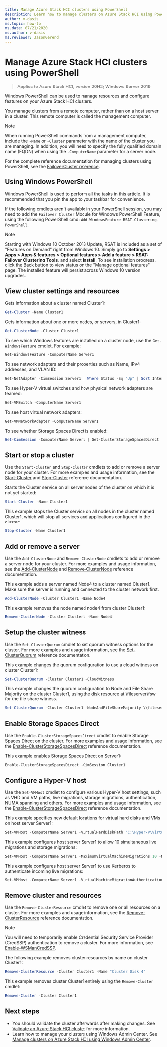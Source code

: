```yaml
---
title: Manage Azure Stack HCI clusters using PowerShell
description: Learn how to manage clusters on Azure Stack HCI using PowerShell
author: v-dasis
ms.topic: how-to
ms.date: 07/21/2020
ms.author: v-dasis
ms.reviewer: JasonGerend
---
```


# Manage Azure Stack HCI clusters using PowerShell

> Applies to Azure Stack HCI, version 20H2; Windows Server 2019

Windows PowerShell can be used to manage resources and configure features on your Azure Stack HCI clusters.

You manage clusters from a remote computer, rather than on a host server in a cluster. This remote computer is called the management computer.

> [!NOTE]
> When running PowerShell commands from a management computer, include the `-Name` or `-Cluster` parameter with the name of the cluster you are managing. In addition, you will need to specify the fully qualified domain name (FQDN) when using the `-ComputerName` parameter for a server node.

For the complete reference documentation for managing clusters using PowerShell, see the [FailoverCluster reference](https://docs.microsoft.com/powershell/module/failoverclusters/?view=win10-ps).

## Using Windows PowerShell

Windows PowerShell is used to perform all the tasks in this article. It is recommended that you pin the app to your taskbar for convenience.

If the following cmdlets aren't available in your PowerShell session, you may need to add the `Failover Cluster` Module for Windows PowerShell Feature, using the following PowerShell cmd: `Add-WindowsFeature RSAT-Clustering-PowerShell`.

> [!NOTE]
> Starting with Windows 10 October 2018 Update, RSAT is included as a set of "Features on Demand" right from Windows 10. Simply go to **Settings > Apps > Apps & features > Optional features > Add a feature > RSAT: Failover Clustering Tools**, and select **Install**. To see installation progress, click the Back button to view status on the "Manage optional features" page. The installed feature will persist across Windows 10 version upgrades.

## View cluster settings and resources

Gets information about a cluster named Cluster1:

```powershell
Get-Cluster -Name Cluster1
```
Gets information about one or more nodes, or servers, in Cluster1:

```powershell
Get-ClusterNode -Cluster Cluster1
```

To see which Windows features are installed on a cluster node, use the `Get-WindowsFeature` cmdlet. For example:

```powershell
Get-WindowsFeature -ComputerName Server1
```

To see network adapters and their properties such as Name, IPv4 addresses, and VLAN ID:

```powershell
Get-NetAdapter -CimSession Server1 | Where Status -Eq "Up" | Sort InterfaceAlias | Format-Table Name, InterfaceDescription, Status, LinkSpeed, VLANID, MacAddress
```

To see Hyper-V virtual switches and how physical network adapters are teamed:

```powershell
Get-VMSwitch -ComputerName Server1
```

To see host virtual network adapters:

```powershell
Get-VMNetworkAdapter -ComputerName Server1
```

To see whether Storage Spaces Direct is enabled:

```powershell
Get-CimSession -ComputerName Server1 | Get-ClusterStorageSpacesDirect
```

## Start or stop a cluster

Use the `Start-Cluster` and `Stop-Cluster` cmdlets to add or remove a server node for your cluster. For more examples and usage information, see the [Start-Cluster](https://docs.microsoft.com/powershell/module/failoverclusters/start-cluster?view=win10-ps) and [Stop-Cluster](https://docs.microsoft.com/powershell/module/failoverclusters/stop-cluster?view=win10-ps) reference documentation.

Starts the Cluster service on all server nodes of the cluster on which it is not yet started:

```powershell
Start-Cluster -Name Cluster1
```

This example stops the Cluster service on all nodes in the cluster named Cluster1, which will stop all services and applications configured in the cluster:

```powershell
Stop-Cluster -Name Cluster1
```

## Add or remove a server

Use the `Add-ClusterNode` and `Remove-ClusterNode` cmdlets to add or remove a server node for your cluster. For more examples and usage information, see the [Add-ClusterNode](https://docs.microsoft.com/powershell/module/failoverclusters/add-clusternode?view=win10-ps) and [Remove-ClusterNode](https://docs.microsoft.com/powershell/module/failoverclusters/remove-clusternode?view=win10-ps) reference documentation.

This example adds a server named Node4 to a cluster named Cluster1. Make sure the server is running and connected to the cluster network first.

```powershell
Add-ClusterNode -Cluster Cluster1 -Name Node4
```

This example removes the node named node4 from cluster Cluster1:

```powershell
Remove-ClusterNode -Cluster Cluster1 -Name Node4
```

## Setup the cluster witness

Use the `Set-ClusterQuorum` cmdlet to set quorum witness options for the cluster. For more examples and usage information, see the [Set-ClusterQuorum](https://docs.microsoft.com/powershell/module/failoverclusters/set-clusterquorum?view=win10-ps) reference documentation.

This example changes the quorum configuration to use a cloud witness on cluster Cluster1:

```powershell
Set-ClusterQuorum -Cluster Cluster1 -CloudWitness
```

This example changes the quorum configuration to Node and File Share Majority on the cluster Cluster1, using the disk resource at \\fileserver\fsw for the file share witness.

```powershell
Set-ClusterQuorum -Cluster Cluster1 -NodeAndFileShareMajority \\fileserver\fsw
```

## Enable Storage Spaces Direct

Use the `Enable-ClusterStorageSpacesDirect` cmdlet to enable Storage Spaces Direct on the cluster. For more examples and usage information, see the [Enable-ClusterStorageSpacesDirect](https://docs.microsoft.com/powershell/module/failoverclusters/enable-clusterstoragespacesdirect?view=win10-ps) reference documentation.

This example enables Storage Spaces Direct on Server1:

```powershell
Enable-ClusterStorageSpacesDirect -CimSession Cluster1
```

## Configure a Hyper-V host

Use the `Set-VMHost` cmdlet to configure various Hyper-V host settings, such as VHD and VM paths, live migrations, storage migrations, authentication, NUMA spanning and others. For more examples and usage information, see the [Enable-ClusterStorageSpacesDirect](https://docs.microsoft.com/powershell/module/hyper-v/Set-VMHost?view=win10-ps) reference documentation.

This example specifies new default locations for virtual hard disks and VMs on host server Server1:

```powershell
Set-VMHost -ComputerName Server1 -VirtualHardDiskPath "C:\Hyper-V\Virtual Hard Disks" -VirtualMachinePath "C:\Hyper-V\Configuration Files"
```

This example configures host server Server1 to allow 10 simultaneous live migrations and storage migrations:

```powershell
Set-VMHost -ComputerName Server1 -MaximumVirtualMachineMigrations 10 -MaximumStorageMigrations 10
```

This example configures host server Server1 to use Kerberos to authenticate incoming live migrations:

```powershell
Set-VMHost -ComputerName Server1 -VirtualMachineMigrationAuthenticationType Kerberos
```

## Remove cluster and resources

Use the `Remove-ClusterResource` cmdlet to remove one or all resources on a cluster. For more examples and usage information, see the [Remove-ClusterResource](https://docs.microsoft.com/powershell/module/failoverclusters/remove-clusterresource?view=win10-ps) reference documentation.

> [!NOTE]
> You will need to temporarily enable Credential Security Service Provider (CredSSP) authentication to remove a cluster. For more information, see [Enable-WSManCredSSP](https://docs.microsoft.com/powershell/module/microsoft.wsman.management/enable-wsmancredssp?view=powershell-7).

The following example removes cluster resources by name on cluster Cluster1:

```powershell
Remove-ClusterResource -Cluster Cluster1 -Name "Cluster Disk 4"
```

This example removes cluster Cluster1 entirely using the `Remove-Cluster` cmdlet:

```powershell
Remove-Cluster -Cluster Cluster1
```

## Next steps

- You should validate the cluster afterwards after making changes. See [Validate an Azure Stack HCI cluster](../deploy/validate.md) for more information.
- Learn how to manage your clusters using Windows Admin Center. See [Manage clusters on Azure Stack HCI using Windows Admin Center](cluster.md).
